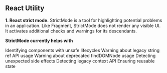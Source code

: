 ## React Utility

**1. React strict mode.**
StrictMode is a tool for highlighting potential problems in an application. Like Fragment, StrictMode does not render any visible UI. It activates additional checks and warnings for its descendants.

**StrictMode currently helps with**

Identifying components with unsafe lifecycles
Warning about legacy string ref API usage
Warning about deprecated findDOMNode usage
Detecting unexpected side effects
Detecting legacy context API
Ensuring reusable state
